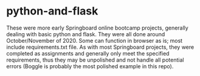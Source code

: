 # python-and-flask
These were more early Springboard online bootcamp projects, generally dealing with basic python and flask.
They were all done around October/November of 2020. Some can function in browser as is; most include requirements.txt file. 
As with most Springboard projects, they were completed as assignments and generally only meet the specified requirements, thus they may be unpolished and not handle all potential errors (Boggle is probably the most polished example in this repo).
